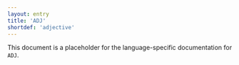 ```yaml
---
layout: entry
title: 'ADJ'
shortdef: 'adjective'
---
```


This document is a placeholder for the language-specific documentation
for `ADJ`.
